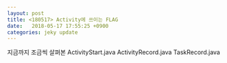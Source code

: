 ```yaml
---
layout: post
title: <180517> Activity에 쓰이는 FLAG
date:   2018-05-17 17:55:25 +0900
categories: jeky update
---
```

지금까지 조금씩 살펴본 ActivityStart.java ActivityRecord.java TaskRecord.java
